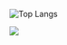 ![Top Langs](https://github-readme-stats.vercel.app/api/top-langs/?username=mvrck21&theme=tokyonight&size_weight=0.5&count_weight=0.5&langs_count=10&show_icons=true&hide=html,css)

<img src="https://github-readme-stats.vercel.app/api/top-langs/?username=mvrck21"/>
